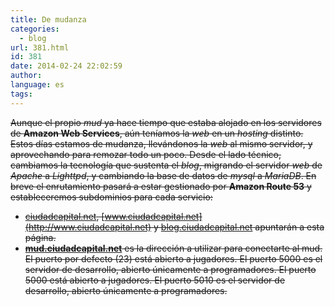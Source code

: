 ```yaml
---
title: De mudanza
categories:
  - blog
url: 381.html
id: 381
date: 2014-02-24 22:02:59
author:
language: es
tags:
---
```


~~Aunque el propio _mud_ ya hace tiempo que estaba alojado en los servidores de **Amazon Web Services**, aún teníamos la _web_ en un _hosting_ distinto. Estos días estamos de mudanza, llevándonos la _web_ al mismo servidor, y aprovechando para remozar todo un poco. Desde el lado técnico, cambiamos la tecnología que sustenta el _blog_, migrando el servidor _web_ de _Apache_ a _Lighttpd_, y cambiando la base de datos de _mysql_ a _MariaDB_. En breve el enrutamiento pasará a estar gestionado por **Amazon Route 53** y estableceremos subdominios para cada servicio:~~

*   ~~[ciudadcapital.net](http://ciudadcapital.net), [www.ciudadcapital.net](http://www.ciudadcapital.net) y [blog.ciudadcapital.net](http://blog.ciudadcapital.net) apuntarán a esta página.~~
*   ~~**[mud.ciudadcapital.net](telnet://mud.ciudadcapital.net)** es la dirección a utilizar para conectarte al mud. El puerto por defecto (23) está abierto a jugadores. El puerto 5000 es el servidor de desarrollo, abierto únicamente a programadores. El puerto 5000 está abierto a jugadores. El puerto 5010 es el servidor de desarrollo, abierto únicamente a programadores.~~
